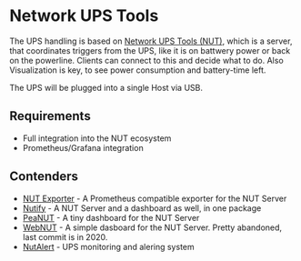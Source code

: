 # Network UPS Tools

The UPS handling is based on [Network UPS Tools (NUT)](https://networkupstools.org/), which is a server, that coordinates triggers from the UPS, like it is on battwery power or back on the powerline. Clients can connect to this and decide what to do. Also Visualization is key, to see power consumption and battery-time left.

The UPS will be plugged into a single Host via USB.

## Requirements

- Full integration into the NUT ecosystem
- Prometheus/Grafana integration

## Contenders

- [NUT Exporter](https://github.com/DRuggeri/nut_exporter) - A Prometheus compatible exporter for the NUT Server
- [Nutify](https://github.com/DartSteven/Nutify) - A NUT Server and a dashboard as well, in one package
- [PeaNUT](https://github.com/Brandawg93/PeaNUT) - A tiny dashboard for the NUT Server
- [WebNUT](https://github.com/rshipp/webNUT) - A simple dasboard for the NUT Server. Pretty abandoned, last commit is in 2020.
- [NutAlert](https://github.com/rmfatemi/nutalert) - UPS monitoring and alering system
